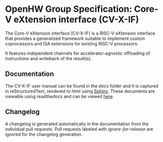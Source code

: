 # OpenHW Group Specification: Core-V eXtension interface (CV-X-IF)

The Core-V eXtension interface (CV-X-IF) is a RISC-V eXtension interface that provides a generalized framework suitable to implement custom coprocessors and ISA extensions for existing RISC-V processors.

It features independent channels for accelerator-agnostic offloading of instructions and writeback of the result(s).

## Documentation

The CV-X-IF user manual can be found in the _docs_ folder and it is
captured in reStructuredText, rendered to html using [Sphinx](https://docs.readthedocs.io/en/stable/intro/getting-started-with-sphinx.html).
These documents are viewable using readthedocs and can be viewed [here](https://docs.openhwgroup.org/projects/openhw-group-core-v-xif/).

## Changelog

A changelog is generated automatically in the documentation from the individual pull requests. Pull requests labeled with *ignore-for-release* are ignored for the changelog generation.
